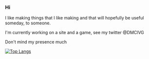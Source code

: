 ### Hi

I like making things that I like making and that will hopefully be useful someday, to someone.

I'm currently working on a site and a game, see my twitter @DMClVG

Don't mind my presence much 

[![Top Langs](https://github-readme-stats.vercel.app/api/top-langs/?username=dmclvg&layout=compact)](https://github.com/anuraghazra/github-readme-stats)
